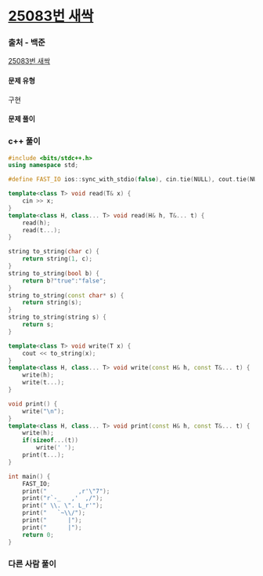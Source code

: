 # [25083번 새싹](https://www.acmicpc.net/problem/25083)

### 출처 - 백준
[25083번 새싹](https://www.acmicpc.net/problem/25083)

#### 문제 유형
구현

#### 문제 풀이

### c++ 풀이
```c++
#include <bits/stdc++.h>
using namespace std;

#define FAST_IO ios::sync_with_stdio(false), cin.tie(NULL), cout.tie(NULL)

template<class T> void read(T& x) {
	cin >> x;
}
template<class H, class... T> void read(H& h, T&... t) {
	read(h);
	read(t...);
}

string to_string(char c) {
	return string(1, c);
}
string to_string(bool b) {
	return b?"true":"false";
}
string to_string(const char* s) {
	return string(s);
}
string to_string(string s) {
	return s;
}

template<class T> void write(T x) {
	cout << to_string(x);
}
template<class H, class... T> void write(const H& h, const T&... t) {
	write(h);
	write(t...);
}

void print() {
	write("\n");
}
template<class H, class... T> void print(const H& h, const T&... t) {
	write(h);
	if(sizeof...(t))
		write(' ');
	print(t...);
}

int main() {
	FAST_IO;
    print("         ,r'\"7");
    print("r`-_   ,'  ,/");
    print(" \\. \". L_r'");
    print("   `~\\/");
    print("      |");
    print("      |");
	return 0;
}
```

### 다른 사람 풀이
```c++

```